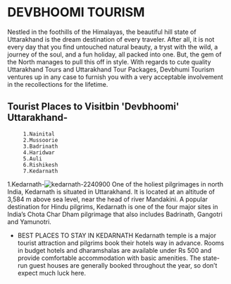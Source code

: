 # DEVBHOOMI TOURISM
Nestled in the foothills of the Himalayas, the beautiful hill state of Uttarakhand is the dream destination of every traveler. After all, it is not every day that you find untouched natural beauty, a tryst with the wild, a journey of the soul, and a fun holiday, all packed into one. But, the gem of the North manages to pull this off in style. With regards to cute quality Uttarakhand Tours and Uttarakhand Tour Packages, Devbhumi Tourism ventures up in any case to furnish you with a very acceptable involvement in the recollections for the lifetime.
## Tourist Places to Visitbin 'Devbhoomi' Uttarakhand-
         1.Nainital
         2.Mussoorie
         3.Badrinath
         4.Haridwar
         5.Auli
         6.Rishikesh
         7.Kedarnath
1.Kedarnath-![kedarnath-2240900](https://user-images.githubusercontent.com/118448636/203001813-47d91ae1-a5dd-4ed9-8184-cd67b9fcf6f5.jpg)
One of the holiest pilgrimages in north India, Kedarnath is situated in Uttarakhand. It is located at an altitude of 3,584 m above sea level, near the head of river Mandakini. A popular destination for Hindu pilgrims, Kedarnath is one of the four major sites in India’s Chota Char Dham pilgrimage that also includes Badrinath, Gangotri and Yamunotri.
* BEST PLACES TO STAY IN KEDARNATH
Kedarnath temple is a major tourist attraction and pilgrims book their hotels way in advance. Rooms in budget hotels and dharamshalas are available under Rs 500 and provide comfortable accommodation with basic amenities. The state-run guest houses are  generally booked throughout the year, so don’t expect much luck here.

